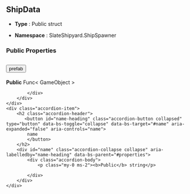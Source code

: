 ## ShipData
* **Type** : Public struct

* **Namespace** : SlateShipyard.ShipSpawner




### Public Properties
<div class="accordion" id="properties">
	<div class="accordion-item">
		<h2 class="accordion-header">
           <button id="prefab-heading" class="accordion-button collapsed" type="button" data-bs-toggle="collapse" data-bs-target="#prefab" aria-expanded="false" aria-controls="prefab">
            prefab
			</button>
		</h2>
		<div id="prefab" class="accordion-collapse collapse" aria-labelledby="prefab-heading" data-bs-parent="#properties">
			<div class="accordion-body">
				<p class="my-0 ms-2"><b>Public</b> Func< GameObject ></p>
				
			</div>
		</div>
	</div>
	<div class="accordion-item">
		<h2 class="accordion-header">
           <button id="name-heading" class="accordion-button collapsed" type="button" data-bs-toggle="collapse" data-bs-target="#name" aria-expanded="false" aria-controls="name">
            name
			</button>
		</h2>
		<div id="name" class="accordion-collapse collapse" aria-labelledby="name-heading" data-bs-parent="#properties">
			<div class="accordion-body">
				<p class="my-0 ms-2"><b>Public</b> string</p>
				
			</div>
		</div>
	</div>
</div>



